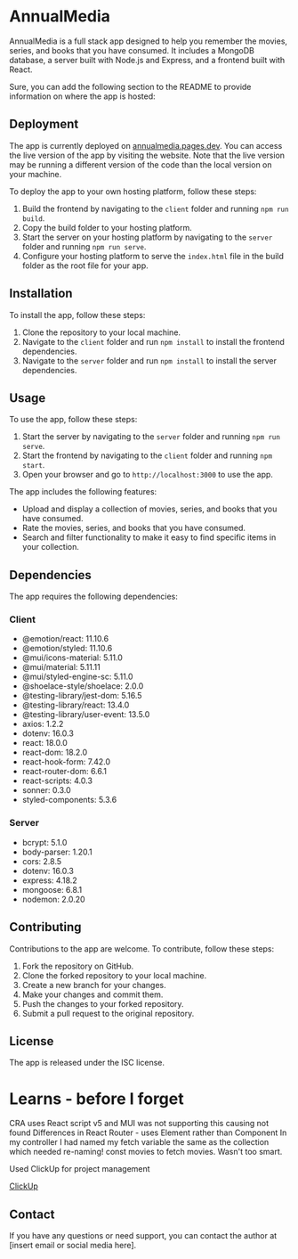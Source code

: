 # AnnualMedia

AnnualMedia is a full stack app designed to help you remember the movies, series, and books that you have consumed. It includes a MongoDB database, a server built with Node.js and Express, and a frontend built with React.

Sure, you can add the following section to the README to provide information on where the app is hosted:

## Deployment

The app is currently deployed on [annualmedia.pages.dev](https://annualmedia.pages.dev/). You can access the live version of the app by visiting the website. Note that the live version may be running a different version of the code than the local version on your machine.

To deploy the app to your own hosting platform, follow these steps:

1. Build the frontend by navigating to the `client` folder and running `npm run build`.
2. Copy the build folder to your hosting platform.
3. Start the server on your hosting platform by navigating to the `server` folder and running `npm run serve`.
4. Configure your hosting platform to serve the `index.html` file in the build folder as the root file for your app.

## Installation

To install the app, follow these steps:

1. Clone the repository to your local machine.
2. Navigate to the `client` folder and run `npm install` to install the frontend dependencies.
3. Navigate to the `server` folder and run `npm install` to install the server dependencies.

## Usage

To use the app, follow these steps:

1. Start the server by navigating to the `server` folder and running `npm run serve`.
2. Start the frontend by navigating to the `client` folder and running `npm start`.
3. Open your browser and go to `http://localhost:3000` to use the app.

The app includes the following features:

- Upload and display a collection of movies, series, and books that you have consumed.
- Rate the movies, series, and books that you have consumed.
- Search and filter functionality to make it easy to find specific items in your collection.

## Dependencies

The app requires the following dependencies:

### Client

- @emotion/react: 11.10.6
- @emotion/styled: 11.10.6
- @mui/icons-material: 5.11.0
- @mui/material: 5.11.11
- @mui/styled-engine-sc: 5.11.0
- @shoelace-style/shoelace: 2.0.0
- @testing-library/jest-dom: 5.16.5
- @testing-library/react: 13.4.0
- @testing-library/user-event: 13.5.0
- axios: 1.2.2
- dotenv: 16.0.3
- react: 18.0.0
- react-dom: 18.2.0
- react-hook-form: 7.42.0
- react-router-dom: 6.6.1
- react-scripts: 4.0.3
- sonner: 0.3.0
- styled-components: 5.3.6

### Server

- bcrypt: 5.1.0
- body-parser: 1.20.1
- cors: 2.8.5
- dotenv: 16.0.3
- express: 4.18.2
- mongoose: 6.8.1
- nodemon: 2.0.20

## Contributing

Contributions to the app are welcome. To contribute, follow these steps:

1. Fork the repository on GitHub.
2. Clone the forked repository to your local machine.
3. Create a new branch for your changes.
4. Make your changes and commit them.
5. Push the changes to your forked repository.
6. Submit a pull request to the original repository.

## License

The app is released under the ISC license.

# Learns - before I forget
CRA uses React script v5 and MUI was not supporting this causing not found
Differences in React Router - uses Element rather than Component
In my controller I had named my fetch variable the same as the collection which needed re-naming! const movies to fetch movies. Wasn't too smart.

Used ClickUp for project management

[ClickUp](public/Screenshot%202023-01-21%20at%2011.23.12.png)

## Contact

If you have any questions or need support, you can contact the author at [insert email or social media here].
